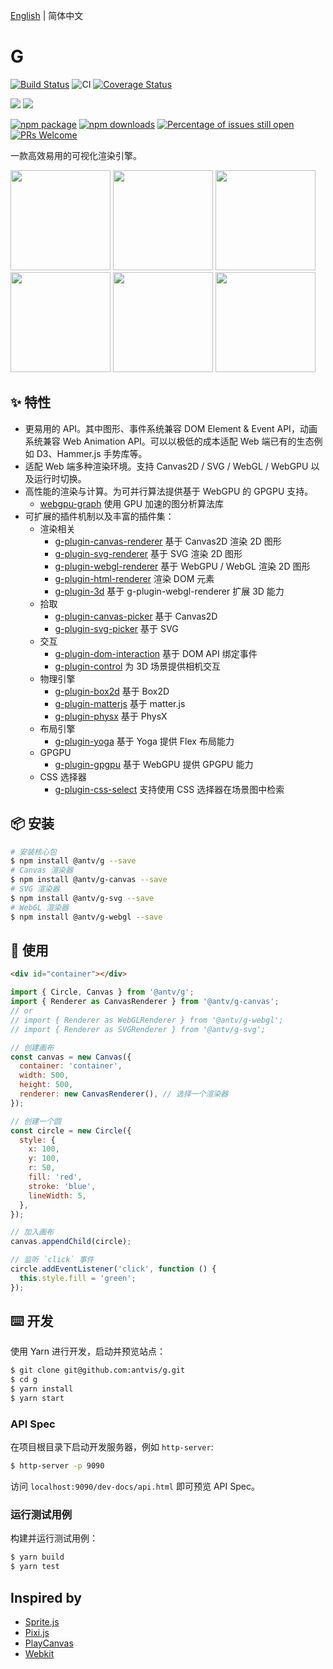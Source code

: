 [English](./README.md) | 简体中文

# G

[![Build Status](https://img.shields.io/travis/antvis/g)](https://travis-ci.org/antvis/g) ![CI](https://github.com/antvis/g/workflows/CI/badge.svg) [![Coverage Status](https://coveralls.io/repos/github/antvis/g/badge.svg?branch=next)](https://coveralls.io/github/antvis/g?branch=next)

![](https://img.shields.io/badge/language-typescript-blue.svg) ![](https://img.shields.io/badge/license-MIT-000000.svg)

[![npm package](https://img.shields.io/npm/v/@antv/g)](https://www.npmjs.com/package/@antv/g) [![npm downloads](http://img.shields.io/npm/dm/@antv/g)](https://www.npmjs.com/package/@antv/g) [![Percentage of issues still open](http://isitmaintained.com/badge/open/antvis/g.svg)](http://isitmaintained.com/project/antvis/g 'Percentage of issues still open') [![PRs Welcome](https://img.shields.io/badge/PRs-welcome-brightgreen.svg?style=shields)](https://github.com/antvis/g/pulls)

一款高效易用的可视化渲染引擎。

<p>
  <a href="https://g-next.antv.vision/zh/examples/ecosystem#d3-force-directed-graph"><img height="160" src="https://gw.alipayobjects.com/mdn/rms_6ae20b/afts/img/A*PovRRJtsBMIAAAAAAAAAAAAAARQnAQ" /></a>
<a href="https://g-next.antv.vision/zh/examples/ecosystem#d3-barchart"><img height="160" src="https://gw.alipayobjects.com/mdn/rms_6ae20b/afts/img/A*h6vDS6eRVFoAAAAAAAAAAAAAARQnAQ" /></a>
<a href="https://g-next.antv.vision/zh/examples/ecosystem#d3-barchart"><img height="160" src="https://gw.alipayobjects.com/mdn/rms_6ae20b/afts/img/A*IH1fSJN9fsMAAAAAAAAAAAAAARQnAQ" /></a>
<a href="https://g-next.antv.vision/zh/examples/plugins#box2dt"><img height="160" src="https://gw.alipayobjects.com/mdn/rms_6ae20b/afts/img/A*Qw5OQLGQy_4AAAAAAAAAAAAAARQnAQ" /></a>
<a href="https://g-next.antv.vision/zh/examples/3d#sphere"><img height="160" src="https://gw.alipayobjects.com/mdn/rms_6ae20b/afts/img/A*bsj2S4upLBgAAAAAAAAAAAAAARQnAQ" /></a>
<a href="https://g-next.antv.vision/zh/examples/3d#force-3d"><img height="160" src="https://gw.alipayobjects.com/mdn/rms_6ae20b/afts/img/A*3XFxQKWOeKoAAAAAAAAAAAAAARQnAQ" /></a>

</p>

## ✨ 特性

- 更易用的 API。其中图形、事件系统兼容 DOM Element & Event API，动画系统兼容 Web Animation API。可以以极低的成本适配 Web 端已有的生态例如 D3、Hammer.js 手势库等。
- 适配 Web 端多种渲染环境。支持 Canvas2D / SVG / WebGL / WebGPU 以及运行时切换。
- 高性能的渲染与计算。为可并行算法提供基于 WebGPU 的 GPGPU 支持。
  - [webgpu-graph](https://g-next.antv.vision/zh/docs/api/gpgpu/webgpu-graph) 使用 GPU 加速的图分析算法库
- 可扩展的插件机制以及丰富的插件集：
  - 渲染相关
    - [g-plugin-canvas-renderer](https://g-next.antv.vision/zh/docs/plugins/canvas-renderer) 基于 Canvas2D 渲染 2D 图形
    - [g-plugin-svg-renderer](https://g-next.antv.vision/zh/docs/plugins/svg-renderer) 基于 SVG 渲染 2D 图形
    - [g-plugin-webgl-renderer](https://g-next.antv.vision/zh/docs/plugins/webgl-renderer) 基于 WebGPU / WebGL 渲染 2D 图形
    - [g-plugin-html-renderer](https://g-next.antv.vision/zh/docs/plugins/html-renderer) 渲染 DOM 元素
    - [g-plugin-3d](https://g-next.antv.vision/zh/docs/plugins/3d) 基于 g-plugin-webgl-renderer 扩展 3D 能力
  - 拾取
    - [g-plugin-canvas-picker](https://g-next.antv.vision/zh/docs/plugins/canvas-picker) 基于 Canvas2D
    - [g-plugin-svg-picker](https://g-next.antv.vision/zh/docs/plugins/svg-picker) 基于 SVG
  - 交互
    - [g-plugin-dom-interaction](https://g-next.antv.vision/zh/docs/plugins/dom-interaction) 基于 DOM API 绑定事件
    - [g-plugin-control](https://g-next.antv.vision/zh/docs/plugins/control) 为 3D 场景提供相机交互
  - 物理引擎
    - [g-plugin-box2d](https://g-next.antv.vision/zh/docs/plugins/box2d) 基于 Box2D
    - [g-plugin-matterjs](https://g-next.antv.vision/zh/docs/plugins/matterjs) 基于 matter.js
    - [g-plugin-physx](https://g-next.antv.vision/zh/docs/plugins/physx) 基于 PhysX
  - 布局引擎
    - [g-plugin-yoga](https://g-next.antv.vision/zh/docs/plugins/yoga) 基于 Yoga 提供 Flex 布局能力
  - GPGPU
    - [g-plugin-gpgpu](https://g-next.antv.vision/zh/docs/plugins/gpgpu) 基于 WebGPU 提供 GPGPU 能力
  - CSS 选择器
    - [g-plugin-css-select](https://g-next.antv.vision/zh/docs/plugins/css-select) 支持使用 CSS 选择器在场景图中检索

## 📦 安装

```bash
# 安装核心包
$ npm install @antv/g --save
# Canvas 渲染器
$ npm install @antv/g-canvas --save
# SVG 渲染器
$ npm install @antv/g-svg --save
# WebGL 渲染器
$ npm install @antv/g-webgl --save
```

## 🔨 使用

```html
<div id="container"></div>
```

```js
import { Circle, Canvas } from '@antv/g';
import { Renderer as CanvasRenderer } from '@antv/g-canvas';
// or
// import { Renderer as WebGLRenderer } from '@antv/g-webgl';
// import { Renderer as SVGRenderer } from '@antv/g-svg';

// 创建画布
const canvas = new Canvas({
  container: 'container',
  width: 500,
  height: 500,
  renderer: new CanvasRenderer(), // 选择一个渲染器
});

// 创建一个圆
const circle = new Circle({
  style: {
    x: 100,
    y: 100,
    r: 50,
    fill: 'red',
    stroke: 'blue',
    lineWidth: 5,
  },
});

// 加入画布
canvas.appendChild(circle);

// 监听 `click` 事件
circle.addEventListener('click', function () {
  this.style.fill = 'green';
});
```

## ⌨️ 开发

使用 Yarn 进行开发，启动并预览站点：

```bash
$ git clone git@github.com:antvis/g.git
$ cd g
$ yarn install
$ yarn start
```

### API Spec

在项目根目录下启动开发服务器，例如 `http-server`:

```bash
$ http-server -p 9090
```

访问 `localhost:9090/dev-docs/api.html` 即可预览 API Spec。

### 运行测试用例

构建并运行测试用例：

```bash
$ yarn build
$ yarn test
```

## Inspired by

- [Sprite.js](https://github.com/spritejs/spritejs)
- [Pixi.js](https://pixijs.com/)
- [PlayCanvas](https://playcanvas.com/)
- [Webkit](https://github.com/WebKit/WebKit/blob/main/Source/WebCore)
